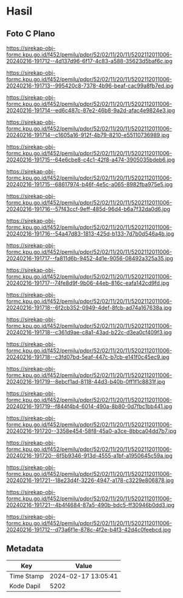# Hasil

## Foto C Plano

https://sirekap-obj-formc.kpu.go.id/f452/pemilu/pdpr/52/02/11/20/11/5202112011006-20240216-191712--4d137d96-6f17-4c83-a588-35623d5baf6c.jpg

https://sirekap-obj-formc.kpu.go.id/f452/pemilu/pdpr/52/02/11/20/11/5202112011006-20240216-191713--995420c8-7378-4b96-beaf-cac99a8fb7ed.jpg

https://sirekap-obj-formc.kpu.go.id/f452/pemilu/pdpr/52/02/11/20/11/5202112011006-20240216-191714--ed6c487c-87e2-46b8-9a2d-afac4e9824e3.jpg

https://sirekap-obj-formc.kpu.go.id/f452/pemilu/pdpr/52/02/11/20/11/5202112011006-20240216-191714--c1605a16-912f-4b79-8210-e55110736989.jpg

https://sirekap-obj-formc.kpu.go.id/f452/pemilu/pdpr/52/02/11/20/11/5202112011006-20240216-191715--64e6cbe8-c4c1-42f8-a474-3905035bdeb6.jpg

https://sirekap-obj-formc.kpu.go.id/f452/pemilu/pdpr/52/02/11/20/11/5202112011006-20240216-191715--68617974-b46f-4e5c-a065-8982fba975e5.jpg

https://sirekap-obj-formc.kpu.go.id/f452/pemilu/pdpr/52/02/11/20/11/5202112011006-20240216-191716--57f43ccf-9eff-485d-96d4-b6a7f32da0d6.jpg

https://sirekap-obj-formc.kpu.go.id/f452/pemilu/pdpr/52/02/11/20/11/5202112011006-20240216-191716--54a47d83-1813-425d-b133-7d7b0d546a4b.jpg

https://sirekap-obj-formc.kpu.go.id/f452/pemilu/pdpr/52/02/11/20/11/5202112011006-20240216-191717--fa811d6b-9452-4d1e-9056-08492a325a35.jpg

https://sirekap-obj-formc.kpu.go.id/f452/pemilu/pdpr/52/02/11/20/11/5202112011006-20240216-191717--74fe8d9f-9b06-44eb-816c-eafa142cd9fd.jpg

https://sirekap-obj-formc.kpu.go.id/f452/pemilu/pdpr/52/02/11/20/11/5202112011006-20240216-191718--6f2cb352-0949-4def-8fcb-ad74a167638a.jpg

https://sirekap-obj-formc.kpu.go.id/f452/pemilu/pdpr/52/02/11/20/11/5202112011006-20240216-191718--c361d9ae-c8a1-43ad-b22c-d3ea0cf409f3.jpg

https://sirekap-obj-formc.kpu.go.id/f452/pemilu/pdpr/52/02/11/20/11/5202112011006-20240216-191718--c3fd07bd-5eaf-447c-b7cb-e141f0c45ec9.jpg

https://sirekap-obj-formc.kpu.go.id/f452/pemilu/pdpr/52/02/11/20/11/5202112011006-20240216-191719--8ebcf1ad-8118-44d3-b40b-0ff1f1c8831f.jpg

https://sirekap-obj-formc.kpu.go.id/f452/pemilu/pdpr/52/02/11/20/11/5202112011006-20240216-191719--f844f4b4-6014-490a-8b80-0d7fbc1bb441.jpg

https://sirekap-obj-formc.kpu.go.id/f452/pemilu/pdpr/52/02/11/20/11/5202112011006-20240216-191720--3358e454-58f8-45a0-a3ce-8bbca04dd7b7.jpg

https://sirekap-obj-formc.kpu.go.id/f452/pemilu/pdpr/52/02/11/20/11/5202112011006-20240216-191720--6f5b9346-913d-4555-a1bf-a1950645c59a.jpg

https://sirekap-obj-formc.kpu.go.id/f452/pemilu/pdpr/52/02/11/20/11/5202112011006-20240216-191721--18e23d4f-3226-4947-a178-c3229e806878.jpg

https://sirekap-obj-formc.kpu.go.id/f452/pemilu/pdpr/52/02/11/20/11/5202112011006-20240216-191721--4b4f4684-87a5-490b-bdc5-ff30946b0dd3.jpg

https://sirekap-obj-formc.kpu.go.id/f452/pemilu/pdpr/52/02/11/20/11/5202112011006-20240216-191712--d73a6f1e-878c-4f2e-b4f3-42d4c0feebcd.jpg


## Metadata

| Key        | Value               |
| ---------- | ------------------- |
| Time Stamp | 2024-02-17 13:05:41 |
| Kode Dapil | 5202                |



